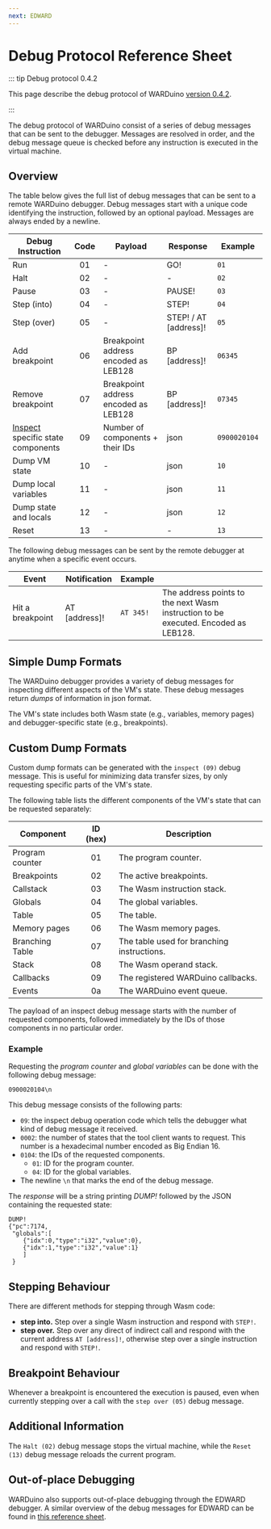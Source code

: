 ```yaml
---
next: EDWARD
---
```

# Debug Protocol Reference Sheet

::: tip Debug protocol 0.4.2

This page describe the debug protocol of WARDuino [version 0.4.2](https://github.com/TOPLLab/WARDuino/releases/tag/v0.4.2).

:::

The debug protocol of WARDuino consist of a series of debug messages that can be sent to the debugger.
Messages are resolved in order, and the debug message queue is checked before any instruction is executed in the virtual machine.

## Overview

The table below gives the full list of debug messages that can be sent to a remote WARDuino debugger.
Debug messages start with a unique code identifying the instruction, followed by an optional payload.
Messages are always ended by a newline.

| Debug Instruction                                       | Code | Payload                              | Response              | Example      |
|---------------------------------------------------------|:----:|--------------------------------------|-----------------------|--------------|
| Run                                                     |  01  | -                                    | GO!                   | `01`         |
| Halt                                                    |  02  | -                                    | -                     | `02`         |
| Pause                                                   |  03  | -                                    | PAUSE!                | `03`         |
| Step (into)                                             |  04  | -                                    | STEP!                 | `04`         |
| Step (over)                                             |  05  | -                                    | STEP! / AT [address]! | `05`         |
| Add breakpoint                                          |  06  | Breakpoint address encoded as LEB128 | BP [address]!         | `06345`      |
| Remove breakpoint                                       |  07  | Breakpoint address encoded as LEB128 | BP [address]!         | `07345`      |
| [Inspect](./debug-protocol#custom-dump-formats) specific state components |  09  | Number of components + their IDs     | json                  | `0900020104` |
| Dump VM state                                           |  10  | -                                    | json                  | `10`         |
| Dump local variables                                    |  11  | -                                    | json                  | `11`         |
| Dump state and locals                                   |  12  | -                                    | json                  | `12`         |
| Reset                                                   |  13  | -                                    | -                     | `13`         |

The following debug messages can be sent by the remote debugger at anytime when a specific event occurs.

| Event            | Notification    | Example   |                                                                                    |
|------------------|-----------------|-----------|------------------------------------------------------------------------------------|
| Hit a breakpoint | AT [address]!   | `AT 345!` | The address points to the next Wasm instruction to be executed. Encoded as LEB128. |

## Simple Dump Formats

The WARDuino debugger provides a variety of debug messages for inspecting different aspects of the VM's state.
These debug messages return *dumps* of information in json format.

The VM's state includes both Wasm state (e.g., variables, memory pages) and debugger-specific state (e.g., breakpoints).

## Custom Dump Formats

Custom dump formats can be generated with the `inspect (09)` debug message.
This is useful for minimizing data transfer sizes, by only requesting specific parts of the VM's state.


The following table lists the different components of the VM's state that can be requested separately:

| Component       | ID (hex) | Description                                |
|-----------------|:--------:|--------------------------------------------|
| Program counter |    01    | The program counter.                       |
| Breakpoints     |    02    | The active breakpoints.                    |
| Callstack       |    03    | The Wasm instruction stack.                |
| Globals         |    04    | The global variables.                      | 
| Table           |    05    | The table.                                 | 
| Memory pages    |    06    | The Wasm memory pages.                     |
| Branching Table |    07    | The table used for branching instructions. | 
| Stack           |    08    | The Wasm operand stack.                    |
| Callbacks       |    09    | The registered WARDuino callbacks.         |
| Events          |    0a    | The WARDuino event queue.                  | 

The payload of an inspect debug message starts with the number of requested components, followed immediately by the IDs of those components in no particular order.

### Example

Requesting the *program counter* and *global variables* can be done with the following debug message:

```
0900020104\n
```

This debug message consists of the following parts:
- `09`: the inspect debug operation code which tells the debugger what kind of debug message it received.
- `0002`: the number of states that the tool client wants to request. This number is a hexadecimal number encoded as Big Endian 16.
- `0104`: the IDs of the requested components.
    - `01`: ID for the program counter.
    - `04`: ID for the global variables.
- The newline `\n` that marks the end of the debug message.

The *response* will be a string printing *DUMP!* followed by the JSON containing the requested state:
```
DUMP!
{"pc":7174,
 "globals":[
    {"idx":0,"type":"i32","value":0},
    {"idx":1,"type":"i32","value":1}
    ]
 }
```

## Stepping Behaviour

There are different methods for stepping through Wasm code:

- **step into.** Step over a single Wasm instruction and respond with `STEP!`.
- **step over.** Step over any direct of indirect call and respond with the current address `AT [address]!`, otherwise step over a single instruction and respond with `STEP!`.

## Breakpoint Behaviour

Whenever a breakpoint is encountered the execution is paused, even when currently stepping over a call with the `step over (05)` debug message.

## Additional Information

The `Halt (02)` debug message stops the virtual machine, while the `Reset (13)` debug message reloads the current program.

## Out-of-place Debugging

WARDuino also supports out-of-place debugging through the EDWARD debugger. A similar overview of the debug messages for EDWARD can be found in [this reference sheet](/reference/edward/protocol).

